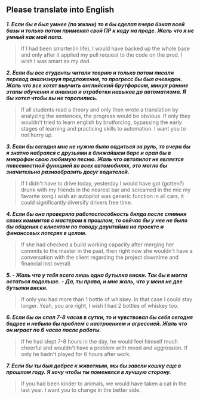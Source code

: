 ## Please translate into English

**_1. Если бы я был умнее (по жизни) то я бы сделал вчера бэкап всей базы и только потом применял свой ПР к коду на проде. Жаль что я не умный как мой папа._**

> If I had been smarter(in life), I would have backed up the whole base and only after it applied my pull request to the code on the prod. I wish I was smart as my dad.

**_2. Если бы все студенты читали теорию и только потом писали перевод анализируя предложения, то прогресс бы был очевиден. Жаль что все хотят выучить английский брутфорсом, минуя ранние этапы обучения и анализа и отработки навыков до автоматизма. Я бы хотел чтобы вы не торопились._**

> If all students read a theory and only then wrote a translation by analyzing the sentences, the progress would be obvious. If only they wouldn't tried to learn english by brutforcing, bypassing the early stages of learning and practicing skills to automation. I want you to not hurry up.

**_3. Если бы сегодня мне не нужно было садиться за руль, то вчера бы я знатно набрался с друзьями в ближайшем баре и орал бы в микрофон свою любимую песню. Жаль что автопилот не является повсеместной функцией во всех автомобилях, это могло бы значительно разнообразить досуг водителей._**

> If I didn't have to drive today, yesterday I would have got (gotten?) drunk with my friends in the nearest bar and screamed in the mic my favorite song.I wish an autopilot was generic function in all cars, it could significantly diversify drivers free time. 

**_4. Если бы она проверяла работоспособность билда после слияния своих коммитов с мастером в прошлом, то сейчас бы у нее не было бы общения с клиентом по поводу даунтайма на проекте и финансовых потерях в целом._**

> If she had checked a build working capacity after merging her commits to the master in the past, then right now she wouldn't have a conversation with the client regarding the project downtime and financial lost overall.

**_5. - Жаль что у тебя всего лишь одна бутылка виски. Так бы я могла остаться подольше._**
**_- Да, ты права, и мне жаль, что у меня не две бутылки виски._**

> 
> If only you had more than 1 bottle of whiskey. In that case I could stay longer. Yeah, you are right, I wish I had 2 bottles of whiskey too.

**_6. Если бы он спал 7-8 часов в сутки, то и чувствовал бы себя сегодня бодрее и небыло бы проблем с настроением и агрессией. Жаль что он играет по 6 часво после работы._**

> If he had slept 7-8 hours in the day, he would feel himself much cheerful and wouldn't have a problem with mood and aggression. If only he hadn't played for 6 hours after work.

**_7. Если бы ты был добрее к животным, мы бы завели кошку еще в прошлом году. Я хочу чтобы ты поменялся в лучшую сторону._**

> If you had been kinder to animals, we would have taken a cat in the last year. I want you to change in the better side.
